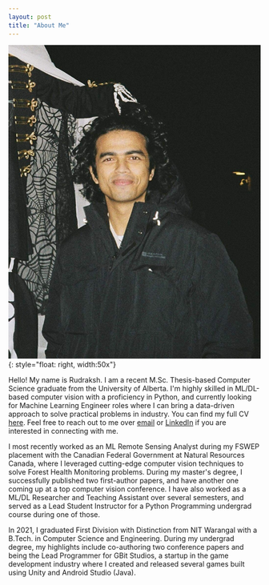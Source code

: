 ```yaml
---
layout: post
title: "About Me"
---
```



![Profile Photo](resources/general/Profile-Photo.jpg){: style="float: right, width:50x"}

Hello! My name is Rudraksh. I am a recent M.Sc. Thesis-based Computer Science graduate from the University of Alberta. I'm highly skilled in ML/DL-based computer vision with a proficiency in Python, and currently looking for Machine Learning Engineer roles where I can bring a data-driven approach to solve practical problems in industry. You can find my full CV [here](resources/general/Rudraksh-Kapil-CV.pdf). Feel free to reach out to me over [email](mailto:rkapil@ualberta.ca) or [LinkedIn](https://linkedin.com/in/rudrakshkapil) if you are interested in connecting with me.



I most recently worked as an ML Remote Sensing Analyst during my FSWEP placement with the Canadian Federal Government at Natural Resources Canada, where I leveraged cutting-edge computer vision techniques to solve Forest Health Monitoring problems. During my master's degree, I successfully published two first-author papers, and have another one coming up at a top computer vision conference. I have also worked as a ML/DL Researcher and Teaching Assistant over several semesters, and served as a Lead Student Instructor for a Python Programming undergrad course during one of those.


In 2021, I graduated First Division with Distinction from NIT Warangal with a B.Tech. in Computer Science and Engineering. During my undergrad degree, my highlights include co-authoring two conference papers and being the Lead Programmer for GBit Studios, a startup in the game development industry where I created and released several games built using Unity and Android Studio (Java).


